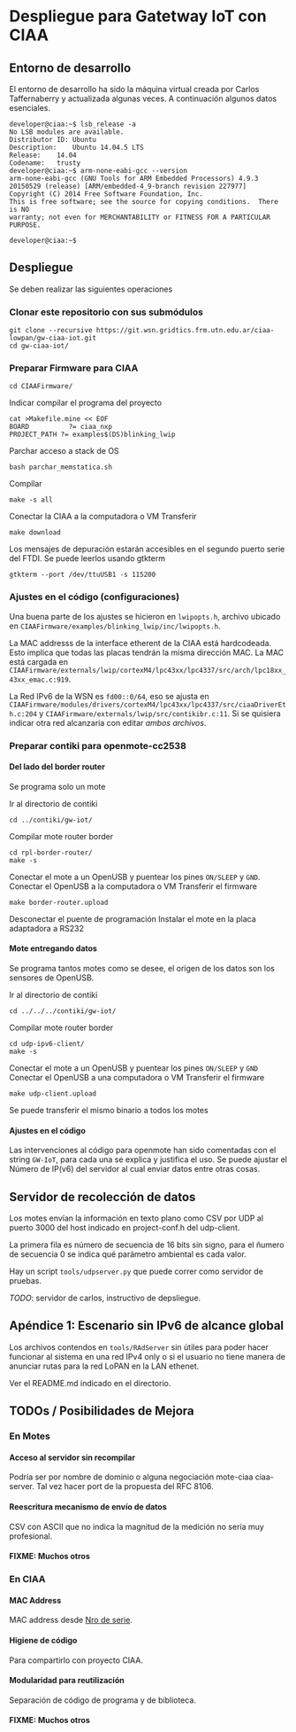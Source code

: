 # Despliegue para Gatetway IoT con CIAA

## Entorno de desarrollo

El entorno de desarrollo ha sido la máquina virtual creada por Carlos
Taffernaberry y actualizada algunas veces. A continuación algunos datos
esenciales.

	developer@ciaa:~$ lsb_release -a
	No LSB modules are available.
	Distributor ID:	Ubuntu
	Description:	Ubuntu 14.04.5 LTS
	Release:	14.04
	Codename:	trusty
	developer@ciaa:~$ arm-none-eabi-gcc --version
	arm-none-eabi-gcc (GNU Tools for ARM Embedded Processors) 4.9.3 20150529 (release) [ARM/embedded-4_9-branch revision 227977]
	Copyright (C) 2014 Free Software Foundation, Inc.
	This is free software; see the source for copying conditions.  There is NO
	warranty; not even for MERCHANTABILITY or FITNESS FOR A PARTICULAR PURPOSE.

	developer@ciaa:~$

## Despliegue

Se deben realizar las siguientes operaciones

### Clonar este repositorio con sus submódulos

	git clone --recursive https://git.wsn.gridtics.frm.utn.edu.ar/ciaa-lowpan/gw-ciaa-iot.git
	cd gw-ciaa-iot/

### Preparar Firmware para CIAA

	cd CIAAFirmware/

Indicar compilar el programa del proyecto

```
cat >Makefile.mine << EOF
BOARD          ?= ciaa_nxp
PROJECT_PATH ?= examples$(DS)blinking_lwip
```

Parchar acceso a stack de OS

	bash parchar_memstatica.sh

Compilar

	make -s all

Conectar la CIAA a la computadora o VM
Transferir

	make download

Los mensajes de depuración estarán accesibles en el segundo puerto serie del
FTDI. Se puede leerlos usando gtkterm

	gtkterm --port /dev/ttuUSB1 -s 115200

### Ajustes en el código (configuraciones)

Una buena parte de los ajustes se hicieron en `lwipopts.h`, archivo ubicado
en `CIAAFirmware/examples/blinking_lwip/inc/lwipopts.h`.

La MAC addresss de la interface etherent de la CIAA está hardcodeada. Esto
implica que todas las placas tendrán la misma dirección MAC. La MAC está
cargada en
`CIAAFirmware/externals/lwip/cortexM4/lpc43xx/lpc4337/src/arch/lpc18xx_43xx_emac.c:919`.

La Red IPv6 de la WSN es `fd00::0/64`, eso se ajusta en
`CIAAFirmware/modules/drivers/cortexM4/lpc43xx/lpc4337/src/ciaaDriverEth.c:204`
y `CIAAFirmware/externals/lwip/src/contikibr.c:11`. Si se quisiera indicar
otra red alcanzaría con editar *ambos archivos*.

### Preparar contiki para openmote-cc2538

#### Del lado del border router

Se programa solo un mote

Ir al directorio de contiki

	cd ../contiki/gw-iot/

Compilar mote router border

	cd rpl-border-router/
	make -s

Conectar el mote a un OpenUSB y puentear los pines `ON/SLEEP` y `GND`.
Conectar el OpenUSB a la computadora o VM
Transferir el firmware

	make border-router.upload

Desconectar el puente de programación
Instalar el mote en la placa adaptadora a RS232

#### Mote entregando datos

Se programa tantos motes como se desee, el origen de los datos son los sensores
de OpenUSB.

Ir al directorio de contiki

	cd ../../../contiki/gw-iot/

Compilar mote router border

	cd udp-ipv6-client/
	make -s

Conectar el mote a un OpenUSB y puentear los pines `ON/SLEEP` y `GND`
Conectar el OpenUSB a una computadora o VM
Transferir el firmware

	make udp-client.upload

Se puede transferir el mismo binario a todos los motes

#### Ajustes en el código

Las intervenciones al código para openmote han sido comentadas con el string
`GW-IoT`, para cada una se explica y justifica el uso.
Se puede ajustar el Número de IP(v6) del servidor al cual enviar datos entre otras cosas.

## Servidor de recolección de datos

Los motes envían la información en texto plano como CSV por UDP al puerto 3000
del host indicado en project-conf.h del udp-client.

La primera fila es número de secuencia de 16 bits sin signo, para el ñumero de secuencia 0 se indica qué parámetro ambiental es cada valor.

Hay un script `tools/udpserver.py` que puede correr como servidor de pruebas.

*TODO*: servidor de carlos, instructivo de depsliegue.

## Apéndice 1: Escenario sin IPv6 de alcance global

Los archivos contendos en `tools/RAdServer` sin útiles  para poder hacer
funcionar al sistema en una red IPv4 only o si el usuario no tiene manera de
anunciar rutas para la red LoPAN en la LAN ethenet.

Ver el README.md indicado en el directorio.

## TODOs / Posibilidades de Mejora

### En Motes

#### Acceso al servidor sin recompilar

Podría ser por nombre de dominio o alguna negociación mote-ciaa ciaa-server.
Tal vez hacer port de la propuesta del  RFC 8106.

#### Reescritura mecanismo de envío de datos

CSV con ASCII que no indica la magnitud de la medición no sería muy profesional.

#### FIXME: Muchos otros

### En CIAA

#### MAC Address

MAC address desde [Nro de serie](https://www.lpcware.com/content/forum/read-serial-number).

#### Higiene de código

Para compartirlo con proyecto CIAA.

#### Modularidad para reutilización

Separación de código de programa y de biblioteca.

#### FIXME: Muchos otros
